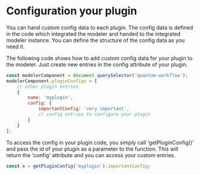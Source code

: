 # Configuration your plugin
You can hand custom config data to each plugin. The config data is defined in the code which integrated the modeler and 
handed to the integrated modeler instance. You can define the structure of the config data as you need it.

The following code shows how to add custom config data for your plugin to the modeler. Just create new entries in the 
config attribute of your plugin. 
```javascript
const modelerComponent = document.querySelector('quantum-workflow');
modelerComponent.pluginConfigs = [
    // other plugin entries
    {
        name: 'myplugin',
        config: {
            importantConfig: 'very important',
            // config entries to configure your plugin
        }
    }
];
```

To access the config in your plugin code, you simply call 'getPluginConfig()' and pass the id of your plugin as a parameter to the function. This will return the 'config' attribute and you can access your custom entries.
```javascript
const x = getPluginConfig('myplugin').importantConfig;
```